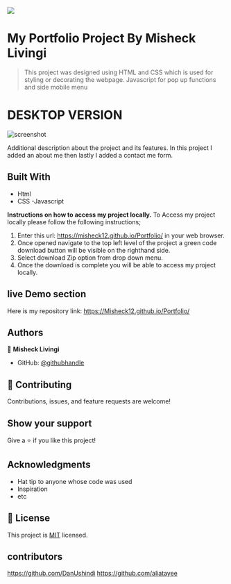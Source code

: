 ![](https://img.shields.io/badge/Microverse-blueviolet)

# My Portfolio Project By Misheck Livingi

> This project was designed using HTML and CSS which is used for styling or decorating the webpage. Javascript for pop up functions and side mobile menu

# DESKTOP VERSION
![screenshot](./images/Desktop.png)

Additional description about the project and its features.
In this project I added an about me then lastly I added a contact me form.

## Built With

- Html
- CSS
-Javascript

**Instructions on how to access my project locally.**
 To Access my project locally please follow the following instructions;
1. Enter this url: https://misheck12.github.io/Portfolio/ in your web browser.
2. Once opened navigate to the top left level of the project a green code download button will be visible on the righthand side.
3. Select download Zip option from drop down menu.
4. Once the download is complete you will be able to access my project locally.

## live Demo section

Here is my repository link: https://Misheck12.github.io/Portfolio/


## Authors

👤 **Misheck Livingi**

- GitHub: [@githubhandle](https://github.com/misheck12)

## 🤝 Contributing

Contributions, issues, and feature requests are welcome!


## Show your support

Give a ⭐️ if you like this project!

## Acknowledgments

- Hat tip to anyone whose code was used
- Inspiration
- etc

## 📝 License

This project is [MIT](./MIT.md) licensed.

## contributors

https://github.com/DanUshindi
https://github.com/aliatayee